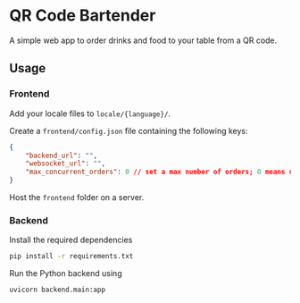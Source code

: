 # QR Code Bartender

A simple web app to order drinks and food to your table from a QR code.

## Usage

### Frontend

Add your locale files to `locale/{language}/`. 

Create a `frontend/config.json` file containing the following keys:

```json
{
    "backend_url": "",
    "websocket_url": "",
    "max_concurrent_orders": 0 // set a max number of orders; 0 means unlimited
}
```

Host the `frontend` folder on a server.

### Backend

Install the required dependencies

```bash
pip install -r requirements.txt
```

Run the Python backend using

```bash
uvicorn backend.main:app
```